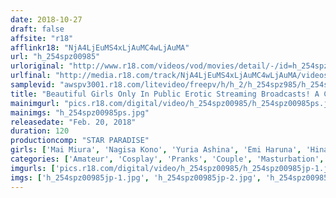 ```yaml
---
date: 2018-10-27
draft: false
affsite: "r18"
afflinkr18: "NjA4LjEuMS4xLjAuMC4wLjAuMA"
url: "h_254spz00985"
urloriginal: "http://www.r18.com/videos/vod/movies/detail/-/id=h_254spz00985"
urlfinal: "http://media.r18.com/track/NjA4LjEuMS4xLjAuMC4wLjAuMA/videos/vod/movies/detail/-/id=h_254spz00985"
samplevid: "awspv3001.r18.com/litevideo/freepv/h/h_2/h_254spz985/h_254spz985_dmb_w.mp4"
title: "Beautiful Girls Only In Public Erotic Streaming Broadcasts! A Collection Of Completely Outlawed Videos, Including Amateur Girls, A Hot Couple Getting Pranked, Blowjob Action, And Sexual Sports"
mainimgurl: "pics.r18.com/digital/video/h_254spz00985/h_254spz00985ps.jpg"
mainimgs: "h_254spz00985ps.jpg"
releasedate: "Feb. 20, 2018"
duration: 120
productioncomp: "STAR PARADISE"
girls: ['Mai Miura', 'Nagisa Kono', 'Yuria Ashina', 'Emi Haruna', 'Hina Kuraki']
categories: ['Amateur', 'Cosplay', 'Pranks', 'Couple', 'Masturbation', 'Hi-Def']
imgurls: ['pics.r18.com/digital/video/h_254spz00985/h_254spz00985jp-1.jpg', 'pics.r18.com/digital/video/h_254spz00985/h_254spz00985jp-2.jpg', 'pics.r18.com/digital/video/h_254spz00985/h_254spz00985jp-3.jpg', 'pics.r18.com/digital/video/h_254spz00985/h_254spz00985jp-4.jpg', 'pics.r18.com/digital/video/h_254spz00985/h_254spz00985jp-5.jpg', 'pics.r18.com/digital/video/h_254spz00985/h_254spz00985jp-6.jpg', 'pics.r18.com/digital/video/h_254spz00985/h_254spz00985jp-7.jpg', 'pics.r18.com/digital/video/h_254spz00985/h_254spz00985jp-8.jpg', 'pics.r18.com/digital/video/h_254spz00985/h_254spz00985jp-9.jpg', 'pics.r18.com/digital/video/h_254spz00985/h_254spz00985jp-10.jpg', 'pics.r18.com/digital/video/h_254spz00985/h_254spz00985jp-11.jpg', 'pics.r18.com/digital/video/h_254spz00985/h_254spz00985jp-12.jpg', 'pics.r18.com/digital/video/h_254spz00985/h_254spz00985jp-13.jpg', 'pics.r18.com/digital/video/h_254spz00985/h_254spz00985jp-14.jpg', 'pics.r18.com/digital/video/h_254spz00985/h_254spz00985jp-15.jpg', 'pics.r18.com/digital/video/h_254spz00985/h_254spz00985jp-16.jpg', 'pics.r18.com/digital/video/h_254spz00985/h_254spz00985jp-17.jpg', 'pics.r18.com/digital/video/h_254spz00985/h_254spz00985jp-18.jpg', 'pics.r18.com/digital/video/h_254spz00985/h_254spz00985jp-19.jpg', 'pics.r18.com/digital/video/h_254spz00985/h_254spz00985jp-20.jpg']
imgs: ['h_254spz00985jp-1.jpg', 'h_254spz00985jp-2.jpg', 'h_254spz00985jp-3.jpg', 'h_254spz00985jp-4.jpg', 'h_254spz00985jp-5.jpg', 'h_254spz00985jp-6.jpg', 'h_254spz00985jp-7.jpg', 'h_254spz00985jp-8.jpg', 'h_254spz00985jp-9.jpg', 'h_254spz00985jp-10.jpg', 'h_254spz00985jp-11.jpg', 'h_254spz00985jp-12.jpg', 'h_254spz00985jp-13.jpg', 'h_254spz00985jp-14.jpg', 'h_254spz00985jp-15.jpg', 'h_254spz00985jp-16.jpg', 'h_254spz00985jp-17.jpg', 'h_254spz00985jp-18.jpg', 'h_254spz00985jp-19.jpg', 'h_254spz00985jp-20.jpg']
---
```

